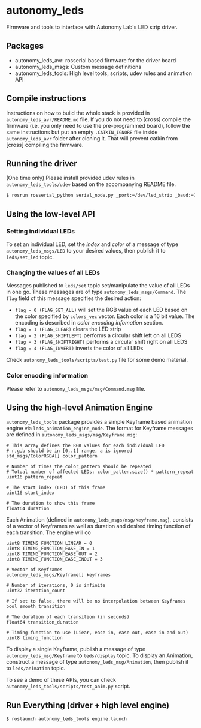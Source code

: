# autonomy_leds

Firmware and tools to interface with Autonomy Lab's LED strip driver.

## Packages

- autonomy_leds_avr: rosserial based firmware for the driver board
- autonomy_leds_msgs: Custom message definitions
- autonomy_leds_tools: High level tools, scripts, udev rules and animation API

## Compile instructions

Instructions on how to build the whole stack is provided in `autonomy_leds_avr/README.md` file. If you do not need to [cross] compile the firmware (i.e. you only need to use the pre-programmed board), follow the same instructions but put an empty `.CATKIN_IGNORE` file inside `autonomy_leds_avr` folder after cloning it. That will prevent catkin from [cross] compiling the firmware.

## Running the driver

(One time only) Please install provided udev rules in `autonomy_leds_tools/udev` based on the accompanying README file.

```bash
$ rosrun rosserial_python serial_node.py _port:=/dev/led_strip _baud:=115200
```

## Using the low-level API

### Setting individual LEDs

To set an individual LED, set the _index_ and _color_ of a message of type `autonomy_leds_msgs/LED` to your desired values, then publish it to `leds/set_led` topic.

### Changing the values of all LEDs

Messages published to `leds/set` topic set/manipulate the value of all LEDs in one go. These messages are of type `autonomy_leds_msgs/Command`. The `flag` field of this message specifies the desired action:

- `flag = 0 (FLAG_SET_ALL)` will set the RGB value of each LED based on the color specified by `colors_vec` vector. Each color is a 16 bit value. The encoding is described in _color encoding infomation_ section.
- `flag = 1 (FLAG_CLEAR)` clears the LED strip
- `flag = 2 (FLAG_SHIFTLEFT)` performs a circular shift left on all LEDS
- `flag = 3 (FLAG_SHIFTRIGHT)` performs a circular shift right on all LEDS
- `flag = 4 (FLAG_INVERT)` inverts the color of all LEDs

Check `autonomy_leds_tools/scripts/test.py` file for some demo material.

### Color encoding information

Please refer to `autonomy_leds_msgs/msg/Command.msg` file.

## Using the high-level Animation Engine

`autonomy_leds_tools` package provides a simple Keyframe based animation engine via `leds_animation_engine_node`. The format for Keyframe messages are defined in `autonomy_leds_msgs/msg/Keyframe.msg`:

```
# This array defines the RGB values for each individual LED
# r,g,b should be in [0..1] range, a is ignored
std_msgs/ColorRGBA[] color_pattern

# Number of times the color_pattern should be repeated
# Totoal number of affected LEDs: color_patten.size() * pattern_repeat
uint16 pattern_repeat

# The start index (LED) of this frame
uint16 start_index

# The duration to show this frame
float64 duration
```

Each Animation (defined in `autonomy_leds_msgs/msg/Keyframe.msg`), consists of a vector of Keyframes as well as duration and desired timing function of each transition. The engine will co

```
uint8 TIMING_FUNCTION_LINEAR = 0
uint8 TIMING_FUNCTION_EASE_IN = 1
uint8 TIMING_FUNCTION_EASE_OUT = 2
uint8 TIMING_FUNCTION_EASE_INOUT = 3

# Vector of Keyframes
autonomy_leds_msgs/Keyframe[] keyframes

# Number of iterations, 0 is infinite
uint32 iteration_count

# If set to false, there will be no interpolation between Keyframes 
bool smooth_transition

# The duration of each transition (in seconds)
float64 transition_duration

# Timing function to use (Liear, ease in, ease out, ease in and out)
uint8 timing_function
```

To display a single Keyframe, publish a message of type `autonomy_leds_msg/Keyframe` to `leds/display` topic. To display an Animation, construct a message of type `autonomy_leds_msg/Animation`, then publish it to `leds/animation` topic.

To see a demo of these APIs, you can check `autonomy_leds_tools/scripts/test_anim.py` script.

## Run Everything (driver + high level engine)

```bash
$ roslaunch autonomy_leds_tools engine.launch
```
